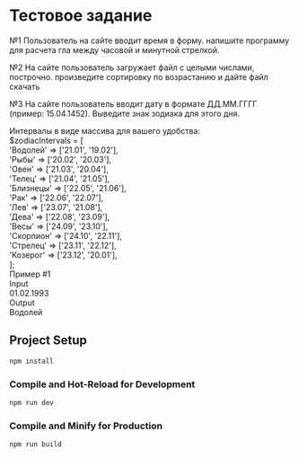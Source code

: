 # Тестовое задание
№1
Пользователь на сайте вводит время в форму. напишите программу для расчета гла между часовой и минутной стрелкой. 



№2
На сайте пользователь загружает файл с целыми числами, построчно.
произведите сортировку по возрастанию и дайте файл скачать



№3
На сайте пользователь вводит дату в формате ДД.ММ.ГГГГ (пример: 15.04.1452).
Выведите знак зодиака для этого дня.

Интервалы в виде массива для вашего удобства:</br>
$zodiacIntervals = [</br>
    'Водолей' => ['21.01', '19.02'],</br>
    'Рыбы' => ['20.02', '20.03'],</br>
    'Овен' => ['21.03', '20.04'],</br>
    'Телец' => ['21.04', '21.05'],</br>
    'Близнецы' => ['22.05', '21.06'],</br>
    'Рак' => ['22.06', '22.07'],</br>
    'Лев' => ['23.07', '21.08'],</br>
    'Дева' => ['22.08', '23.09'],</br>
    'Весы' => ['24.09', '23.10'],</br>
    'Скорпион' => ['24.10', '22.11'],</br>
    'Стрелец' => ['23.11', '22.12'],</br>
    'Козерог' => ['23.12', '20.01'],</br>
];</br>
Пример #1</br>
Input</br>
01.02.1993</br>
Output</br>
Водолей</br>

## Project Setup

```sh
npm install
```

### Compile and Hot-Reload for Development

```sh
npm run dev
```

### Compile and Minify for Production

```sh
npm run build
```
